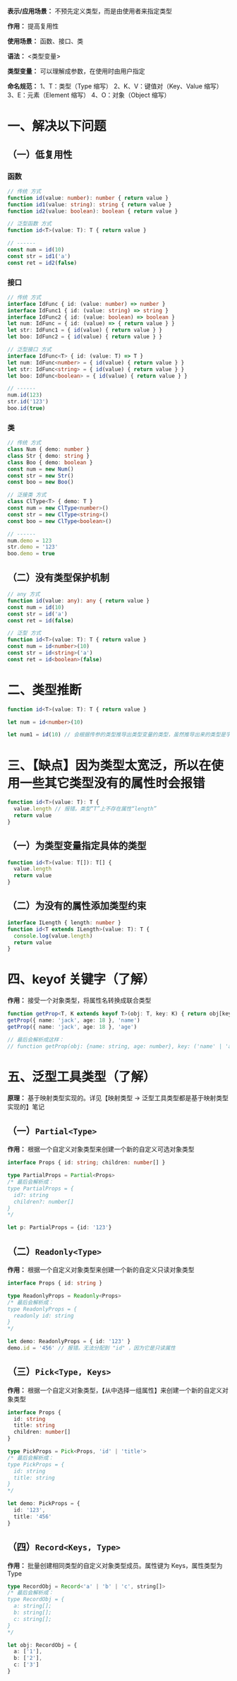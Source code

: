 **表示/应用场景：** 不预先定义类型，而是由使用者来指定类型

**作用：** 提高复用性

**使用场景：** 函数、接口、类

**语法：** <类型变量>

**类型变量：** 可以理解成参数，在使用时由用户指定

**命名规范：**
  1、T：类型（Type 缩写）
  2、K、V：键值对（Key、Value 缩写）
  3、E：元素（Element 缩写）
  4、O：对象（Object 缩写）

# 一、解决以下问题
  ## （一）低复用性
  ### 函数
  ```ts
  // 传统 方式
  function id(value: number): number { return value }
  function id1(value: string): string { return value }
  function id2(value: boolean): boolean { return value }
  
  // 泛型函数 方式
  function id<T>(value: T): T { return value }

  // ------
  const num = id(10)
  const str = id1('a')
  const ret = id2(false)
  ```

  ### 接口
  ```ts
  // 传统 方式
  interface IdFunc { id: (value: number) => number }
  interface IdFunc1 { id: (value: string) => string }
  interface IdFunc2 { id: (value: boolean) => boolean }
  let num: IdFunc = { id: (value) => { return value } }
  let str: IdFunc1 = { id(value) { return value } }
  let boo: IdFunc2 = { id(value) { return value } }

  // 泛型接口 方式
  interface IdFunc<T> { id: (value: T) => T }
  let num: IdFunc<number> = { id(value) { return value } }
  let str: IdFunc<string> = { id(value) { return value } }
  let boo: IdFunc<boolean> = { id(value) { return value } }

  // ------
  num.id(123)
  str.id('123')
  boo.id(true)
  ```

  ### 类
  ```ts
  // 传统 方式
  class Num { demo: number }
  class Str { demo: string }
  class Boo { demo: boolean }
  const num = new Num()
  const str = new Str()
  const boo = new Boo()

  // 泛接类 方式
  class ClType<T> { demo: T }
  const num = new ClType<number>()
  const str = new ClType<string>()
  const boo = new ClType<boolean>()

  // ------
  num.demo = 123
  str.demo = '123'
  boo.demo = true
  ```

  ## （二）没有类型保护机制
  ```ts
  // any 方式
  function id(value: any): any { return value }
  const num = id(10)
  const str = id('a')
  const ret = id(false)

  // 泛型 方式
  function id<T>(value: T): T { return value }
  const num = id<number>(10)
  const str = id<string>('a')
  const ret = id<boolean>(false)
  ```

# 二、类型推断
  ```ts
  function id<T>(value: T): T { return value }

  let num = id<number>(10)

  let num1 = id(10) // 会根据传参的类型推导出类型变量的类型，虽然推导出来的类型是字面量类型，但并不影响逻辑的实现
  ```

# 三、【缺点】因为类型太宽泛，所以在使用一些其它类型没有的属性时会报错
  ```ts
  function id<T>(value: T): T {
    value.length // 报错。类型“T”上不存在属性“length”
    return value
  }
  ```

  ## （一）为类型变量指定具体的类型
  ```ts
  function id<T>(value: T[]): T[] {
    value.length
    return value
  }
  ```
  
  ## （二）为没有的属性添加类型约束
  ```ts
  interface ILength { length: number }
  function id<T extends ILength>(value: T): T {
    console.log(value.length)
    return value
  }
  ```

# 四、keyof 关键字（了解）
  **作用：** 接受一个对象类型，将属性名转换成联合类型

  ```ts
  function getProp<T, K extends keyof T>(obj: T, key: K) { return obj[key] }
  getProp({ name: 'jack', age: 18 }, 'name')
  getProp({ name: 'jack', age: 18 }, 'age')

  // 最后会解析成这样：
  // function getProp(obj: {name: string, age: number}, key: ('name' | 'age')) { return obj[key] }
  ```

# 五、泛型工具类型（了解）
  **原理：** 基于映射类型实现的。详见【映射类型 → 泛型工具类型都是基于映射类型实现的】笔记

  ## （一）`Partial<Type>`
  **作用：** 根据一个自定义对象类型来创建一个新的自定义可选对象类型
  
  ```ts
  interface Props { id: string; children: number[] }

  type PartialProps = Partial<Props>
  /* 最后会解析成：
  type PartialProps = {
    id?: string
    children?: number[]
  }
  */

  let p: PartialProps = {id: '123'}
  ```

  ## （二）`Readonly<Type>`
  **作用：** 根据一个自定义对象类型来创建一个新的自定义只读对象类型

  ```ts
  interface Props { id: string }

  type ReadonlyProps = Readonly<Props>
  /* 最后会解析成：
  type ReadonlyProps = {
    readonly id: string
  }
  */

  let demo: ReadonlyProps = { id: '123' }
  demo.id = '456' // 报错。无法分配到 "id" ，因为它是只读属性
  ```

  ## （三）`Pick<Type, Keys>`
  **作用：** 根据一个自定义对象类型，【从中选择一组属性】来创建一个新的自定义对象类型

  ```ts
  interface Props {
    id: string
    title: string
    children: number[]
  }

  type PickProps = Pick<Props, 'id' | 'title'>
  /* 最后会解析成：
  type PickProps = {
    id: string
    title: string
  }
  */
 
  let demo: PickProps = {
    id: '123',
    title: '456'
  }
  ```

  ## （四）`Record<Keys, Type>`
  **作用：** 批量创建相同类型的自定义对象类型成员。属性键为 Keys，属性类型为 Type

  ```ts
  type RecordObj = Record<'a' | 'b' | 'c', string[]>
  /* 最后会解析成：
  type RecordObj = {
    a: string[];
    b: string[];
    c: string[];
  }
  */

  let obj: RecordObj = {
    a: ['1'],
    b: ['2'],
    c: ['3']
  }
  ```